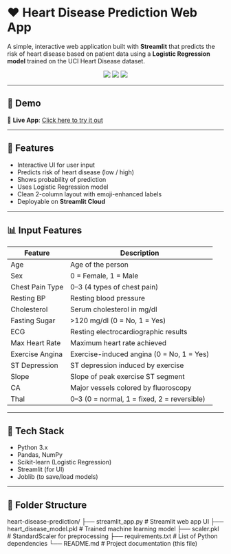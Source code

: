 # ❤️ Heart Disease Prediction Web App

A simple, interactive web application built with **Streamlit** that predicts the risk of heart disease based on patient data using a **Logistic Regression model** trained on the UCI Heart Disease dataset.

<div align="center">
  <img src="https://img.shields.io/badge/Machine%20Learning-Scikit--learn-blue?logo=scikit-learn" />
  <img src="https://img.shields.io/badge/Web%20App-Streamlit-red?logo=streamlit" />
  <img src="https://img.shields.io/badge/Made%20with-Python-blue?logo=python" />
</div>

---

## 🚀 Demo

🔗 **Live App**: [Click here to try it out](https://your-app-name.streamlit.app)

---

## 🧠 Features

- Interactive UI for user input
- Predicts risk of heart disease (low / high)
- Shows probability of prediction
- Uses Logistic Regression model
- Clean 2-column layout with emoji-enhanced labels
- Deployable on **Streamlit Cloud**

---

## 📊 Input Features

| Feature           | Description                            |
|------------------|----------------------------------------|
| Age              | Age of the person                      |
| Sex              | 0 = Female, 1 = Male                   |
| Chest Pain Type  | 0–3 (4 types of chest pain)            |
| Resting BP       | Resting blood pressure                 |
| Cholesterol      | Serum cholesterol in mg/dl             |
| Fasting Sugar    | >120 mg/dl (0 = No, 1 = Yes)           |
| ECG              | Resting electrocardiographic results   |
| Max Heart Rate   | Maximum heart rate achieved            |
| Exercise Angina  | Exercise-induced angina (0 = No, 1 = Yes) |
| ST Depression    | ST depression induced by exercise      |
| Slope            | Slope of peak exercise ST segment      |
| CA               | Major vessels colored by fluoroscopy   |
| Thal             | 0–3 (0 = normal, 1 = fixed, 2 = reversible) |

---

## 🧰 Tech Stack

- Python 3.x
- Pandas, NumPy
- Scikit-learn (Logistic Regression)
- Streamlit (for UI)
- Joblib (to save/load models)

---

## 📁 Folder Structure

heart-disease-prediction/
├── streamlit_app.py # Streamlit web app UI
├── heart_disease_model.pkl # Trained machine learning model
├── scaler.pkl # StandardScaler for preprocessing
├── requirements.txt # List of Python dependencies
└── README.md # Project documentation (this file)
